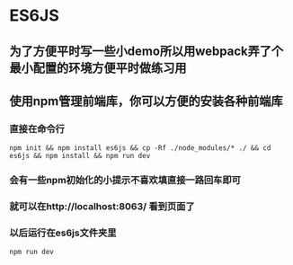 # ES6JS
## 为了方便平时写一些小demo所以用webpack弄了个最小配置的环境方便平时做练习用
## 使用npm管理前端库，你可以方便的安装各种前端库
### 直接在命令行
`npm init && npm install es6js && cp -Rf ./node_modules/* ./ && cd es6js && npm install && npm run dev`
### 会有一些npm初始化的小提示不喜欢填直接一路回车即可
### 就可以在http://localhost:8063/ 看到页面了

### 以后运行在es6js文件夹里
`npm run dev`
